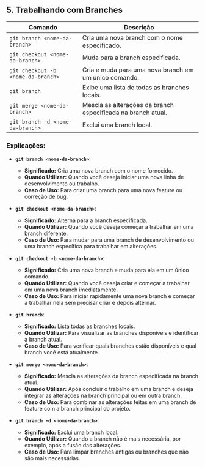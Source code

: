 ## 5. Trabalhando com Branches

| Comando                                     | Descrição                                                    |
|---------------------------------------------|--------------------------------------------------------------|
| `git branch <nome-da-branch>`              | Cria uma nova branch com o nome especificado.                |
| `git checkout <nome-da-branch>`            | Muda para a branch especificada.                            |
| `git checkout -b <nome-da-branch>`         | Cria e muda para uma nova branch em um único comando.        |
| `git branch`                               | Exibe uma lista de todas as branches locais.                 |
| `git merge <nome-da-branch>`               | Mescla as alterações da branch especificada na branch atual. |
| `git branch -d <nome-da-branch>`           | Exclui uma branch local.                                    |

### Explicações:

- **`git branch <nome-da-branch>`**:
  - **Significado:** Cria uma nova branch com o nome fornecido.
  - **Quando Utilizar:** Quando você deseja iniciar uma nova linha de desenvolvimento ou trabalho.
  - **Caso de Uso:** Para criar uma branch para uma nova feature ou correção de bug.

- **`git checkout <nome-da-branch>`**:
  - **Significado:** Alterna para a branch especificada.
  - **Quando Utilizar:** Quando você deseja começar a trabalhar em uma branch diferente.
  - **Caso de Uso:** Para mudar para uma branch de desenvolvimento ou uma branch específica para trabalhar em alterações.

- **`git checkout -b <nome-da-branch>`**:
  - **Significado:** Cria uma nova branch e muda para ela em um único comando.
  - **Quando Utilizar:** Quando você deseja criar e começar a trabalhar em uma nova branch imediatamente.
  - **Caso de Uso:** Para iniciar rapidamente uma nova branch e começar a trabalhar nela sem precisar criar e depois alternar.

- **`git branch`**:
  - **Significado:** Lista todas as branches locais.
  - **Quando Utilizar:** Para visualizar as branches disponíveis e identificar a branch atual.
  - **Caso de Uso:** Para verificar quais branches estão disponíveis e qual branch você está atualmente.

- **`git merge <nome-da-branch>`**:
  - **Significado:** Mescla as alterações da branch especificada na branch atual.
  - **Quando Utilizar:** Após concluir o trabalho em uma branch e deseja integrar as alterações na branch principal ou em outra branch.
  - **Caso de Uso:** Para combinar as alterações feitas em uma branch de feature com a branch principal do projeto.

- **`git branch -d <nome-da-branch>`**:
  - **Significado:** Exclui uma branch local.
  - **Quando Utilizar:** Quando a branch não é mais necessária, por exemplo, após a fusão das alterações.
  - **Caso de Uso:** Para limpar branches antigas ou branches que não são mais necessárias.

